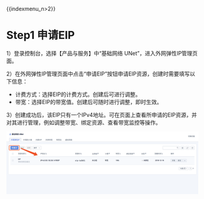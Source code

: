 {{indexmenu_n>2}}

# Step1 申请EIP

1）登录控制台，选择【产品与服务】中“基础网络 UNet”，进入外网弹性IP管理页面。

2）在外网弹性IP管理页面中点击“申请EIP”按钮申请EIP资源，创建时需要填写以下信息：
   * 计费方式：选择EIP的计费方式。创建后可进行调整。
   * 带宽：选择EIP的带宽值。创建后可随时进行调整，即时生效。

3）创建成功后，该EIP只有一个IPv4地址。可在页面上查看所申请的EIP资源，并对其进行管理，例如调整带宽、绑定资源、查看带宽监控等操作。

![](/images/briefguide/申请eip.png)
